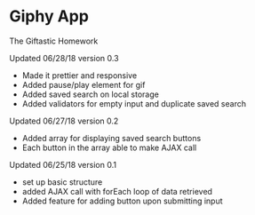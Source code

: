 # Giphy App
The Giftastic Homework

Updated 06/28/18 version 0.3
- Made it prettier and responsive
- Added pause/play element for gif
- Added saved search on local storage
- Added validators for empty input and duplicate saved search

Updated 06/27/18 version 0.2
- Added array for displaying saved search buttons
- Each button in the array able to make AJAX call

Updated 06/25/18 version 0.1
- set up basic structure
- added AJAX call with forEach loop of data retrieved
- Added feature for adding button upon submitting input
